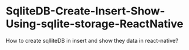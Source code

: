 # SqliteDB-Create-Insert-Show-Using-sqlite-storage-ReactNative
How to create sqlliteDB in insert and show they data in react-native?
